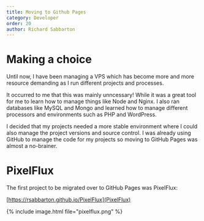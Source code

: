 ```yaml
---
title: Moving to Github Pages
category: Developer
order: 20
author: Richard Sabbarton
---
```


# Making a choice

Until now, I have been managing a VPS which has become more and more 
resource demanding as I run different projects and processes.

It occurred to me that this was mainly unncessary!  While it was a great
tool for me to learn how to manage things like Node and Nginx.  I also 
ran databases like MySQL and Mongo and learned how to manage different 
processors and environments such as PHP and WordPress.

I decided that my projects needed a more stable environment where I could 
also manage the project versions and source control.  I was already using 
GitHub to manage the code for my projects so moving to GitHub Pages was
almost a no-brainer.

# PixelFlux

The first project to be migrated over to GitHub Pages was PixelFlux:

[https://rsabbarton.github.io/PixelFlux](PixelFlux)

{% include image.html file="pixelflux.png" %}